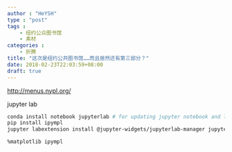 ```yaml
---
author : "HeYSH"
type : "post"
tags :
    - 纽约公众图书馆
    - 素材
categories :
    - 折腾
title: "这次是纽约公共图书馆……而且居然还有第三部分？"
date: 2018-02-23T22:03:59+08:00
draft: true
---
```


http://menus.nypl.org/

jupyter lab

```bash
conda install notebook jupyterlab # for updating jupyter notebook and lab
pip install ipympl
jupyter labextension install @jupyter-widgets/jupyterlab-manager jupyter-matplotlib
```

`%matplotlib ipympl`
